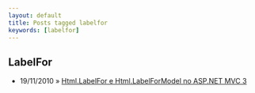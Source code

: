 ```yaml
---
layout: default
title: Posts tagged labelfor
keywords: [labelfor]
---
```

<h2 class="category">LabelFor</h2>
<ul class="posts">
<li>
<p>
<span class="date">19/11/2010</span> &raquo;
<a href="/blog/html-labelfor-html-labelformodel-no-asp-net-mvc-3">Html.LabelFor e Html.LabelForModel no ASP.NET MVC 3</a>
</p>
</li>
</ul>
